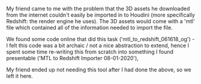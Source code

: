 My friend came to me with the problem that the 3D assets he downloaded from the internet couldn't easily be imported in to Houdini (more specifically Redshift: the render engine he uses). The 3D assets would come with a 'mtl' file which contained all of the information needed to import the file.

We found some code online that did this task ('mtl_to_redshift_061618_og') - I felt this code was a bit archaic / not a nice abstraction to extend, hence I spent some time re-writing this from scratch into something I found presentable ('MTL to Redshift Importer 08-01-2020'),

My friend ended up not needing this tool after I had done the above, so we left it here.
